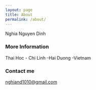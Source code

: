 ```yaml
---
layout: page
title: About
permalink: /about/
---
```


Nghia Nguyen Dinh
### More Information

Thai Hoc - Chi Linh -Hai Duong -Vietnam

### Contact me

[nghiand1010@gmail.com](mailto:nghiand1010@gmail.com)
